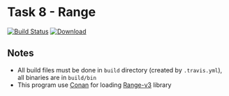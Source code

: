 # Task 8 - Range
[![Build Status](https://travis-ci.com/mkvdv/otus-cpp-2018.svg?branch=task09_2)](https://travis-ci.com/mkvdv/otus-cpp-2018)
[![Download](https://api.bintray.com/packages/mkvdv/otus09_2/range/images/download.svg)](https://bintray.com/mkvdv/otus09_2/range/_latestVersion)


## Notes
* All build files must be done in `build` directory (created by `.travis.yml`), all binaries are in `build/bin`
* This program use [Conan](https://conan.io/) for loading [Range-v3](https://github.com/ericniebler/range-v3) library
    
